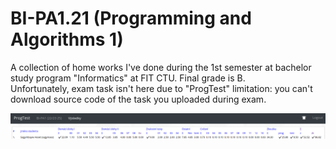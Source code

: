 # BI-PA1.21 (Programming and Algorithms 1)

A collection of home works I've done during the 1st semester at bachelor
study program "Informatics" at FIT CTU. Final grade is B.  
Unfortunately, exam task isn't here due to "ProgTest" limitation: you can't
download source code of the task you uploaded during exam.  

![Final results](results.png)
